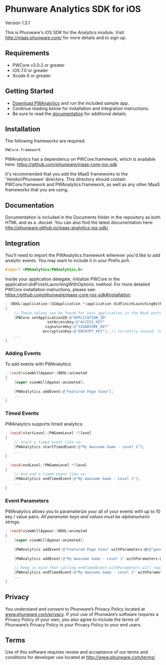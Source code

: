 Phunware Analytics SDK for iOS
================

Version 1.3.1

This is Phunware's iOS SDK for the Analytics module. Visit http://maas.phunware.com/ for more details and to sign up.


Requirements
------------

- PWCore v3.0.2 or greater
- iOS 7.0 or greater
- Xcode 6 or greater



Getting Started
---------------

- [Download PWAnalytics](https://github.com/phunware/maas-analytics-ios-sdk/archive/master.zip) and run the included sample app.
- Continue reading below for installation and integration instructions.
- Be sure to read the [documentation](http://phunware.github.io/maas-analytics-ios-sdk/) for additional details.



Installation
------------

The following frameworks are required:
````
PWCore.framework
````

PWAnalytics has a dependency on PWCore.framework, which is available here: https://github.com/phunware/maas-core-ios-sdk

It's recommended that you add the MaaS frameworks to the 'Vendor/Phunware' directory. This directory should contain PWCore.framework and PWAnalytics.framework, as well as any other MaaS frameworks that you are using.



Documentation
------------

Documentation is included in the Documents folder in the repository as both HTML and as a .docset. You can also find the latest documentation here: http://phunware.github.io/maas-analytics-ios-sdk/



Integration
-----------

You'll need to import the PWAnalytics.framework wherever you'd like to add analytic events. You may want to include it in your Prefix.pch.

````objective-c
#import <PWAnalytics/PWAnalytics.h>
````

Inside your application delegate, initialize PWCore in the application:didFinishLaunchingWithOptions: method. For more detailed PWCore installation instructions, please see: https://github.com/phunware/maas-core-ios-sdk#installation.

````objective-c
- (BOOL)application:(UIApplication *)application didFinishLaunchingWithOptions:(NSDictionary *)launchOptions
{
    // These values can be found for your application in the MaaS portal:
    [PWCore setApplicationID:@"APPLICATION_ID"
    			   setAccessKey:@"ACCESS_KEY"
                  signatureKey:@"SIGNATURE_KEY"
                 encryptionKey:@"ENCRYPT_KEY"]; // Currently unused. You can place any NSString value here.
    ...
}
````

### Adding Events

To add events with PWAnalytics:
````objective-c
- (void)viewWillAppear:(BOOL)animated
{
	[super viewWillAppear:animated];
	
	[PWAnalytics addEvent:@"Featured Page View"];
	...
}
````

### Timed Events

PWAnalytics supports timed analytics:
````objective-c
- (void)startLevel:(PWGameLevel *)level
{	
	// Start a timed event like so:
	[PWAnalytics startTimedEvent:@"My Awesome Game - Level 1"];
	...
}

- (void)endLevel:(PWGameLevel *)level
{	
	// And end a timed event like so:
	[PWAnalytics endTimedEvent:@"My Awesome Game - Level 1"];
	...
}
````

### Event Parameters

PWAnalytics allows you to paramaterize your all of your events with up to 10 key / value pairs. *All parameter keys and values must be alphanumeric strings.*

````objective-c
- (void)viewWillAppear:(BOOL)animated
{
	[super viewWillAppear:animated];
	
	[PWAnalytics addEvent:@"Featured Page View" withParamaters:@{@"gender" : @"male"}];
	
	[PWAnalytics addEvent:@"My Awesome Game - Level 1" withParameters:@{@"difficulty" : @"easy"}];
	
	// Keep in mind that calling endTimedEvent:withParameters will replace any parameters that you specified in startTimedEvent:withParameters.
	[PWAnalytics endTimedEvent:@"My Awesome Game - Level 1" withParameters:@{@"difficulty" : @"easy", @"attempts" : @"5"}];
	...
}
````
Privacy
-----------
You understand and consent to Phunware’s Privacy Policy located at www.phunware.com/privacy. If your use of Phunware’s software requires a Privacy Policy of your own, you also agree to include the terms of Phunware’s Privacy Policy in your Privacy Policy to your end users.

Terms
-----------
Use of this software requires review and acceptance of our terms and conditions for developer use located at http://www.phunware.com/terms/